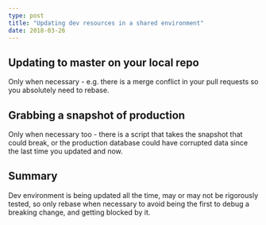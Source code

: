 ```yaml
---
type: post
title: "Updating dev resources in a shared environment"
date: 2018-03-26
---
```


## Updating to master on your local repo

Only when necessary - e.g. there is a merge conflict in your pull requests so you
absolutely need to rebase.

## Grabbing a snapshot of production

Only when necessary too -
there is a script that takes the snapshot that could break,
or the production database could have corrupted data since the last time you updated and now.

## Summary

Dev environment is being updated all the time,
may or may not be rigorously tested,
so only rebase when necessary to avoid being
the first to debug a breaking change,
and getting blocked by it.

